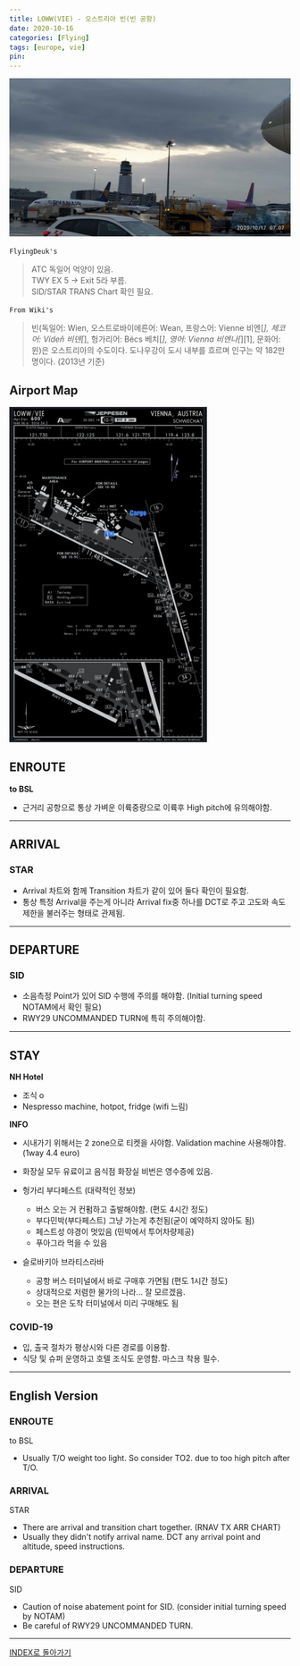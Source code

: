 ```yaml
---
title: LOWW(VIE) - 오스트리아 빈(빈 공항)
date: 2020-10-16
categories: [Flying]
tags: [europe, vie]
pin:
---
```


![vie](/img/flying/airport/vie.jpg)

`FlyingDeuk's`
>ATC 독일어 억양이 있음. <br>
>TWY EX 5 -> Exit 5라 부름. <br>
SID/STAR TRANS Chart 확인 필요.

`From Wiki's`
>빈(독일어: Wien, 오스트로바이에른어: Wean, 프랑스어: Vienne 비엔[*], 체코어: Vídeň 비덴[*], 헝가리어: Bécs 베치[*], 영어: Vienna 비엔나[*][1], 문화어: 윈)은 오스트리아의 수도이다. 도나우강이 도시 내부를 흐르며 인구는 약 182만 명이다. (2013년 기준)


## Airport Map
![vie](/img/flying/airport/vie_ap.jpg)

## ENROUTE
**to BSL**
- 근거리 공항으로 통상 가벼운 이륙중량으로 이륙후 High pitch에 유의해야함.

----------

## ARRIVAL
### STAR
- Arrival 차트와 함께 Transition 차트가 같이 있어 둘다 확인이 필요함.
- 통상 특정 Arrival을 주는게 아니라 Arrival fix중 하나를 DCT로 주고 고도와 속도 제한을 불러주는 형태로 관제됨.

---------

## DEPARTURE
### SID
- 소음측정 Point가 있어 SID 수행에 주의를 해야함. (Initial turning speed NOTAM에서 확인 필요)
- RWY29 UNCOMMANDED TURN에 특히 주의해야함.

--------

## STAY
**NH Hotel**
- 조식 o
- Nespresso machine, hotpot, fridge (wifi 느림)

**INFO**
- 시내가기 위해서는 2 zone으로 티켓을 사야함. Validation machine 사용해야함. (1way 4.4 euro)
- 화장실 모두 유료이고 음식점 화장실 비번은 영수증에 있음.

- 헝가리 부다페스트 (대략적인 정보)
  - 버스 오는 거 컨펌하고 출발해야함. (편도 4시간 정도)
  - 부다민박(부다페스트) 그냥 가는게 추천됨(굳이 예약하지 않아도 됨)
  - 페스트성 야경이 멋있음 (민박에서 투어차량제공)
  - 푸아그라 먹을 수 있음

- 슬로바키아 브라티스라바
  - 공항 버스 터미널에서 바로 구매후 가면됨 (편도 1시간 정도)
  - 상대적으로 저렴한 물가의 나라... 잘 모르겠음.
  - 오는 편은 도착 터미널에서 미리 구매해도 됨

### COVID-19
- 입, 출국 절차가 평상시와 다른 경로를 이용함.
- 식당 및 슈퍼 운영하고 호텔 조식도 운영함. 마스크 착용 필수.

-------

## English Version

### ENROUTE
to BSL
- Usually T/O weight too light. So consider TO2. due to too high pitch after T/O.

### ARRIVAL
STAR
- There are arrival and transition chart together. (RNAV TX ARR CHART)
- Usually they didn't notify arrival name. DCT any arrival point and altitude, speed instructions.

### DEPARTURE
SID
- Caution of noise abatement point for SID. (consider initial turning speed by NOTAM)
- Be careful of RWY29 UNCOMMANDED TURN.

----

[INDEX로 돌아가기](/posts/EuropeRusia/)
